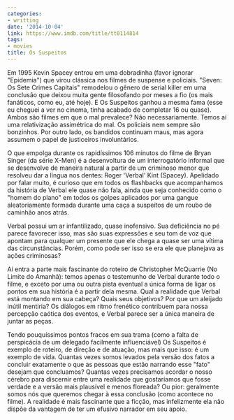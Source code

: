 ```yaml
---
categories:
- writting
date: '2014-10-04'
link: https://www.imdb.com/title/tt0114814
tags:
- movies
title: Os Suspeitos
---
```


Em 1995 Kevin Spacey entrou em uma dobradinha (favor ignorar "Epidemia") que virou clássica nos filmes de suspense e policiais. "Seven: Os Sete Crimes Capitais" remodelou o gênero de serial killer em uma conclusão que deixou muita gente filosofando por meses a fio (os mais fanáticos, como eu, até hoje). E Os Suspeitos ganhou a mesma fama (esse eu cheguei a ver no cinema, tinha acabado de completar 16 ou quase). Ambos são filmes em que o mal prevalece? Não necessariamente. Temos aí uma relativização assimétrica do mal. Os policiais nem sempre são bonzinhos. Por outro lado, os bandidos continuam maus, mas agora assumem o papel de justiceiros involuntários.

O que empolga durante os rapidíssimos 106 minutos do filme de Bryan Singer (da série X-Men) é a desenvoltura de um interrogatório informal que se desenvolve de maneira natural a partir de um criminoso menor que resolveu dar a língua nos dentes: Roger 'Verbal' Kint (Spacey). Apelidado por falar muito, é curioso que em todos os flashbacks que acompanhamos da história de Verbal ele quase não fala, ainda que seja conhecido como o "homem do plano" em todos os golpes aplicados por uma gangue aleatoriamente formada durante uma caça a suspeitos de um roubo de caminhão anos atrás.

Verbal possui um ar infantilizado, quase inofensivo. Sua deficiência no pé parece favorecer isso, mas são suas expressões e seu tom de voz que apontam para qualquer um presente que ele chega a quase ser uma vítima das circunstâncias. Porém, como pode ser isso se era ele que planejava as ações criminosas?

Aí entra a parte mais fascinante do roteiro de Christopher McQuarrie (No Limite do Amanhã): temos apenas o testemunho de Verbal durante todo o filme, e exceto por uma ou outra pista eventual a única forma de ligar os pontos em sua história é a partir dela mesma. Qual a realidade que Verbal está montando em sua cabeça? Quais seus objetivos? Por que um aleijado inútil mentiria? Os diálogos em ritmo frenético contribuem para nossa percepção caótica dos eventos, e Verbal parece ser a única maneira de juntar as peças.

Tendo pouquíssimos pontos fracos em sua trama (como a falta de perspicácia de um delegado facilmente influenciável) Os Suspeitos é exemplo de roteiro, de direção e de atuação, mas mais que isso: é um exemplo de vida. Quantas vezes somos levados pela versão dos fatos a concluir exatamente o que as pessoas que estão narrando esse "fato" desejam que concluamos? Quantas vezes precisamos acordar o nosso cérebro para discernir entre uma realidade que gostaríamos que fosse verdade e a versão mais plausível e menos floreada? Ou pior: geralmente somos nós que queremos chegar à essa conclusão (como acontece no filme). A realidade é mais fascinante que a ficção, mas infelizmente ela não dispõe da vantagem de ter um efusivo narrador em seu apoio.